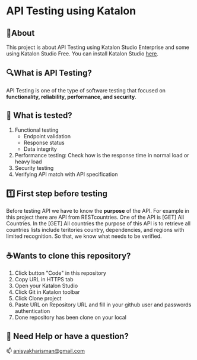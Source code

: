 # API Testing using Katalon

## 📌About
This project is about API Testing using Katalon Studio Enterprise and some using Katalon Studio Free. You can install Katalon Studio [here](https://katalon.com/download).

## 🔍What is API Testing?
API Testing is one of the type of software testing that focused on **functionality, reliability, performance, and security**.

##  🔬 What is tested?
1. Functional testing
    - Endpoint validation
    - Response status
    - Data integrity
2. Performance testing: Check how is the response time in normal load or heavy load
3. Security testing
4. Verifying API match with API specification

## 1️⃣ First step before testing
Before testing API we have to know the **purpose** of the API. For example in this project there are API from RESTcountries. One of the API is [GET] All Countries. In the [GET] All countries the purpose of this API is to retrieve all countries lists include teritories country, dependencies, and regions with limited recognition. So that, we know what needs to be verified.

## ☕Wants to clone this repository?
1. Click button "Code" in this repository
2. Copy URL in HTTPS tab
3. Open your Katalon Studio
4. Click Git in Katalon toolbar
5. Click Clone project
6. Paste URL on Repository URL and fill in your github user and passwords authentication
7. Done repository has been clone on your local

## 🌻 Need Help or have a question?
📫 anisyakharisman@gmail.com

